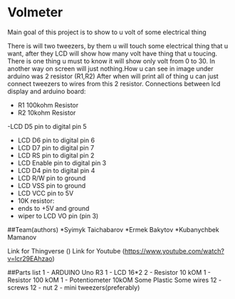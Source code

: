 # Volmeter
Main goal of this project is to show to u volt of some electrical thing

There is will two tweezers, by them u will touch some electrical thing that u want, after they LCD will show how many volt have thing that u toucing. There is one thing u must to know it will show only volt from 0 to 30. In another way on screen will just nothing.How u can see in image under arduino was 2 resistor (R1,R2) After when will print all of thing u can just connect tweezers to wires from this 2 resistor. 
Connections between lcd display and arduino board:
* R1 100kohm Resistor
* R2 10kohm Resistor

-LCD D5 pin to digital pin 5
- LCD D6 pin to digital pin 6
- LCD D7 pin to digital pin 7
- LCD RS pin to digital pin 2
- LCD Enable pin to digital pin 3
- LCD D4 pin to digital pin 4
- LCD R/W pin to ground
- LCD VSS pin to ground
- LCD VCC pin to 5V
- 10K resistor:
- ends to +5V and ground
- wiper to LCD VO pin (pin 3)

##Team(authors)
*Syimyk Taichabarov
*Ermek Bakytov
*Kubanychbek Mamanov

Link for Thingverse ()
Link for Youtube (https://www.youtube.com/watch?v=lcr29EAhzao)

##Parts list
1 - ARDUINO Uno R3
1 - LCD 16*2
2 - Resistor 10 kOM
1 - Resistor 100 kOM
1 - Potentiometer 10kOM
Some Plastic
Some wires
12 - screws
12 - nut 
2 - mini tweezers(preferably)
